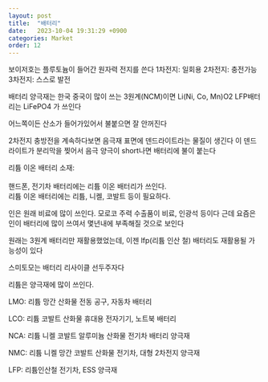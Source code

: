 ```yaml
---
layout: post
title:  "배터리"
date:   2023-10-04 19:31:29 +0900
categories: Market
order: 12
---
```


보이저호는 플루토늄이 들어간 원자력 전지를 쓴다
1차전지: 일회용
2차전지: 충전가능
3차전지: 스스로 발전


배터리 양극재는
한국 중국이 많이 쓰는 3원계(NCM)이면 Li(Ni, Co, Mn)O2
LFP배터리는 LiFePO4
가 쓰인다

어느쪽이든 산소가 들어가있어서 불붙으면 잘 안꺼진다

2차전지 충방전을 계속하다보면 음극재 표면에 덴드라이트라는 물질이 생긴다
이 덴드라이트가 분리막을 찢어서 음극 양극이 short나면 배터리에 불이 붙는다

리튬 이온 배터리 소재:<br>
<br>
핸드폰, 전기차 배터리에는 리튬 이온 배터리가 쓰인다.<br>
리튬 이온 배터리에는 리튬, 니켈, 코발트 등이 필요하다.<br>


인은 원래 비료에 많이 쓰인다. 모로코 주력 수출품이 비료, 인광석 등이다
근데 요즘은 인이 배터리에 많이 쓰여서 몇년내에 부족해질 것으로 보인다


원래는 3원계 배터리만 재활용했었는데, 이젠 lfp(리튬 인산 철) 배터리도 재활용될 가능성이 있다

스미토모는 배터리 리사이클 선두주자다


리튬은 양극재에 많이 쓰인다.

LMO: 리튬 망간 산화물
전동 공구, 자동차 배터리

LCO: 리튬 코발트 산화물
휴대용 전자기기, 노트북 배터리

NCA: 리튬 니켈 코발트 알루미늄 산화물
전기차 배터리 양극재

NMC: 리튬 니켈 망간 코발트 산화물
전기차, 대형 2차전지 양극재

LFP: 리튬인산철
전기차, ESS 양극재